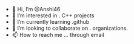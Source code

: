 - 👋 Hi, I’m @Anshi46
- 👀 I’m interested in .  C++ projects
- 🌱 I’m currently learning .github
- 💞️ I’m looking to collaborate on . organizations.
- 📫 How to reach me ... through email

<!---
Anshi46/Anshi46 is a ✨ special ✨ repository because its `README.md` (this file) appears on your GitHub profile.
You can click the Preview link to take a look at your changes.
--->

